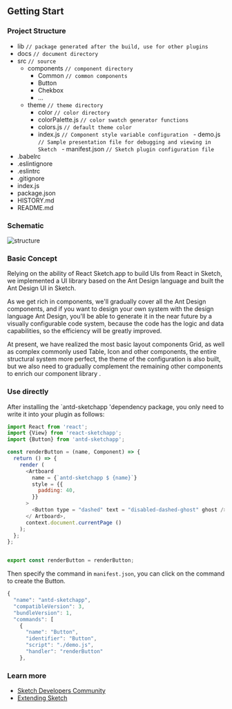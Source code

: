 ## Getting Start

### Project Structure

- lib `// package generated after the build, use for other plugins`
- docs `// document directory`
- src `// source`
  - components `// component directory`
    - Common `// common components`
    - Button
    - Chekbox
    - ...
  - theme `// theme directory`
    - color `// color directory`
    - colorPalette.js `// color swatch generator functions`
    - colors.js `// default theme color`
    - index.js `// Component style variable configuration`
  - demo.js `// Sample presentation file for debugging and viewing in Sketch`
  - manifest.json `// Sketch plugin configuration file`
- .babelrc
- .eslintignore
- .eslintrc
- .gitignore
- index.js
- package.json
- HISTORY.md
- README.md


### Schematic

![structure](https://gw.alipayobjects.com/zos/rmsportal/LtwAZWicJsrfoNQjoyGq.svg)


### Basic Concept

Relying on the ability of React Sketch.app to build UIs from React in Sketch, we implemented a UI library based on the Ant Design language and built the Ant Design UI in Sketch.

As we get rich in components, we'll gradually cover all the Ant Design components, and if you want to design your own system with the design language Ant Design, you'll be able to generate it in the near future by a visually configurable code system, because the code has the logic and data capabilities, so the efficiency will be greatly improved.

At present, we have realized the most basic layout components Grid, as well as complex commonly used Table, Icon and other components, the entire structural system more perfect, the theme of the configuration is also built, but we also need to gradually complement the remaining other components to enrich our component library .


### Use directly

After installing the `antd-sketchapp 'dependency package, you only need to write it into your plugin as follows:

```jsx
import React from 'react';
import {View} from 'react-sketchapp';
import {Button} from 'antd-sketchapp';

const renderButton = (name, Component) => {
  return () => {
    render (
      <Artboard
        name = {`antd-sketchapp $ {name}`}
        style = {{
          padding: 40,
        }}
      >
        <Button type = "dashed" text = "disabled-dashed-ghost" ghost />
      </ Artboard>,
      context.document.currentPage ()
    );
  };
};


export const renderButton = renderButton;
```

Then specify the command in `manifest.json`, you can click on the command to create the Button.

```js
{
  "name": "antd-sketchapp",
  "compatibleVersion": 3,
  "bundleVersion": 1,
  "commands": [
    {
      "name": "Button",
      "identifier": "Button",
      "script": "./demo.js",
      "handler": "renderButton"
    },
```

### Learn more

- [Sketch Developers Community](http://sketchplugins.com/)
- [Extending Sketch](http://developer.sketchapp.com/)
